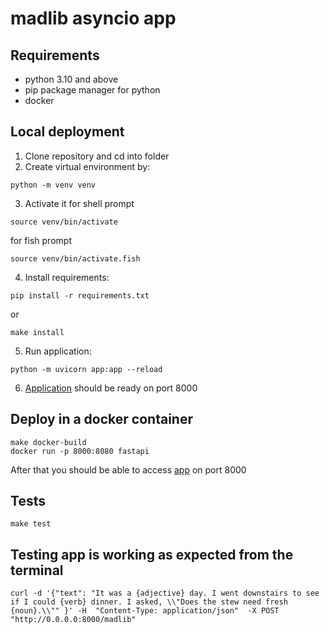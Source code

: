 # madlib asyncio app

## Requirements

- python 3.10 and above
- pip package manager for python
- docker

## Local deployment

1. Clone repository and cd into folder
2. Create virtual environment by:

```shell
python -m venv venv
```

3. Activate it
   for shell prompt

```shell
source venv/bin/activate
```

for fish prompt

```shell
source venv/bin/activate.fish
```

4. Install requirements:

```shell
pip install -r requirements.txt
```

or

```shell
make install
```

5. Run application:

```shell
python -m uvicorn app:app --reload
```

6. [Application](http://127.0.0.1:8000/docs) should be ready on port 8000

## Deploy in a docker container

```shell
make docker-build
docker run -p 8000:8080 fastapi
```

After that you should be able to access [app](http://0.0.0.0:8000/docs) on port 8000

## Tests

```shell
make test
```
## Testing app is working as expected from the terminal
```shell
curl -d '{"text": "It was a {adjective} day. I went downstairs to see if I could {verb} dinner. I asked, \\"Does the stew need fresh {noun}.\\"" }' -H  "Content-Type: application/json"  -X POST "http://0.0.0.0:8000/madlib"
```
